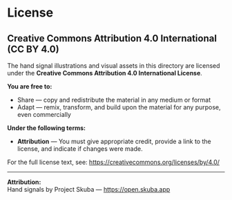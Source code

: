 # License

## Creative Commons Attribution 4.0 International (CC BY 4.0)

The hand signal illustrations and visual assets in this directory are licensed under the **Creative Commons Attribution 4.0 International License**.

**You are free to:**
- Share — copy and redistribute the material in any medium or format
- Adapt — remix, transform, and build upon the material for any purpose, even commercially

**Under the following terms:**
- **Attribution** — You must give appropriate credit, provide a link to the license, and indicate if changes were made.

For the full license text, see: https://creativecommons.org/licenses/by/4.0/

---

**Attribution:**  
Hand signals by Project Skuba — https://open.skuba.app


